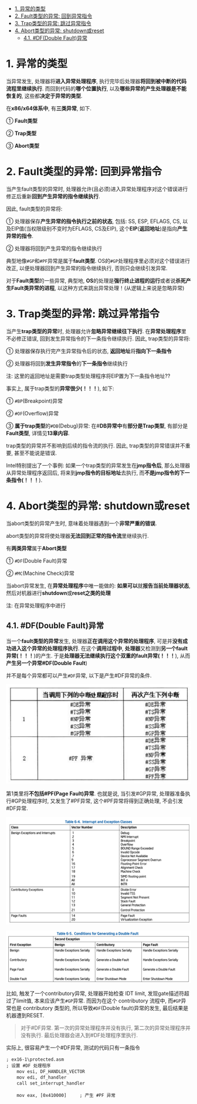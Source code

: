 
<!-- @import "[TOC]" {cmd="toc" depthFrom=1 depthTo=6 orderedList=false} -->

<!-- code_chunk_output -->

- [1. 异常的类型](#1-异常的类型)
- [2. Fault类型的异常: 回到异常指令](#2-fault类型的异常-回到异常指令)
- [3. Trap类型的异常: 跳过异常指令](#3-trap类型的异常-跳过异常指令)
- [4. Abort类型的异常: shutdown或reset](#4-abort类型的异常-shutdown或reset)
  - [4.1. #DF(Double Fault)异常](#41-dfdouble-fault异常)

<!-- /code_chunk_output -->

# 1. 异常的类型

当异常发生, 处理器将**进入异常处理程序**, 执行完毕后处理器**将回到被中断的代码流程里继续执行**. 而回到代码的**哪个位置执行**, 以及**哪些异常的产生处理器是不能恢复的**, 这些都**决定于异常的类型**.

在**x86/x64体系中**, 有**三类异常**, 如下.

① **Fault类型**

② **Trap类型**

③ **Abort类型**

# 2. Fault类型的异常: 回到异常指令

当产生fault类型的异常时, 处理器允许(且必须)进入异常处理程序对这个错误进行修正后重新**回到产生异常的指令继续执行**. 

因此, fault类型的异常将:

① 处理器保存**产生异常的指令执行之前的状态**, 包括: SS, ESP, EFLAGS, CS, 以及EIP值(当权限级别不变时为EFLAGS, CS及EIP), 这个**EIP**(**返回地址**)是指向**产生异常的指令**.

② 处理器将回到产生异常的指令继续执行

典型地像`#GP`和`#PF`异常是属于**fault类型**. OS的`#GP`处理程序里必须对这个错误进行改正, 以便处理器回到产生异常的指令继续执行, 否则只会继续引发异常.

对于**Fault类型**的一些异常, 典型地, **OS**的处理是**强行终止进程的运行**或者说**杀死产生Fault类异常的进程**, 以这种方式来跳出异常处理！(从逻辑上来说是忽略异常)

# 3. Trap类型的异常: 跳过异常指令

当产生**trap类型的异常**时, 处理器允许**忽略异常继续往下执行**. 在**异常处理程序**里不必修正错误, 回到发生异常指令的下一条指令继续执行. 因此, trap类型的异常将:

① 处理器保存执行完产生异常指令后的状态, **返回地址**将**指向下一条指令**

② 处理器将回到**发生异常指令**的**下一条指令**继续执行

注: 这里的返回地址是需要trap类型处理程序将EIP置为下一条指令地址??

事实上, 属于trap类型的**异常很少(！！！**), 如下:

① `#BP`(Breakpoint)异常

② `#OF`(Overflow)异常

③ **属于trap类型**的`#DB`(Debug)异常: 在\#**DB异常中**有**部分是Trap类型**, 有部分是**Fault类型**, 详情见**13章内容**.

trap类型的异常并不影响到后续的指令流的执行. 因此, trap类型的异常错误并不重要, 甚至不能说是错误.

Intel特别提出了一个事例: 如果一个trap类型的异常发生在**jmp指令后**, 那么处理器从异常处理程序返回后, 将来到**jmp指令的目标地址**去执行, 而**不是jmp指令的下一条指令(！！！**).

# 4. Abort类型的异常: shutdown或reset

当abort类型的异常产生时, 意味着处理器遇到一个**非常严重的错误**. 

abort类型的异常将使处理器**无法回到正常的指令流**里继续执行.

有**两类异常**属于**Abort类型**

① `#DF`(Double Fault)异常

② `#MC`(Machine Check)异常

当abort异常发生, 在**异常处理程序**中唯一能做的: **如果可以**就**报告当前处理器状态**, 然后对机器进行**shutdown**或**reset之类的处理**

注: 在异常处理程序中进行

## 4.1. #DF(Double Fault)异常

当一个**fault类型的异常**发生, 处理器**正在调用这个异常的处理程序**, 可是并**没有成功进入这个异常的处理程序执行**. 在这个**调用过程中**, **处理器**又检测到**另一个fault异常(！！！**)的产生. 于是**处理器无法继续执行这个双重的fault异常(！！！**), 从而**产生另一个异常\#DF(Double Fault**)

并不是每个异常都可以产生`#DF`异常, 以下是产生\#DF异常的条件.

![config](./images/4.png)

第1类里将**不包括\#PF(Page Fault)异常**. 也就是说, 当引发\#GP异常, 处理器准备执行\#GP处理程序时, 又发生了\#PF异常, 这个\#PF异常将得到正确处理, 不会引发\#DF异常.

![2021-06-08-23-00-54.png](./images/2021-06-08-23-00-54.png)

![2021-06-08-23-01-08.png](./images/2021-06-08-23-01-08.png)

比如, 触发了一个contributory异常, 处理器开始检查 IDT limit, 发现gate描述符超过了limit值, 本来应该产生`#GP`异常. 而因为在这个 contributory 流程中, 而`#GP`异常也是 contributory 类型的, 所以导致`#DF`(Double fault)异常的发生, 最后结果是机器遭到RESET.

>对于\#DF异常. 第一次的异常处理程序并没有执行, 第二次的异常处理程序并没有执行. 最后处理器会进入到\#DF处理程序里执行.

实际上, 很容易产生一个\#DF异常, 测试的代码只有一条指令

```x86asm
; ex16-1\protected.asm
; 设置 #DF 处理程序
    mov esi, DF_HANDLER_VECTOR
    mov edi, df_handler
    call set_interrupt_handler
    
    mov eax, [0x410000]     ; 产生 #PF 异常